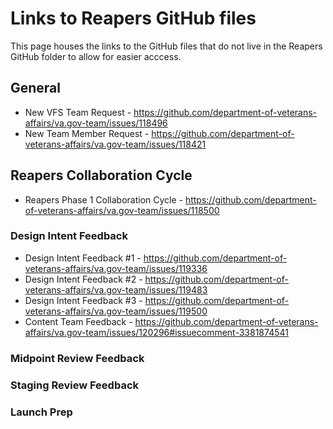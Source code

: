 # Links to Reapers GitHub files
This page houses the links to the GitHub files that do not live in the Reapers GitHub folder to allow for easier acccess.

## General
- New VFS Team Request - https://github.com/department-of-veterans-affairs/va.gov-team/issues/118496
- New Team Member Request - https://github.com/department-of-veterans-affairs/va.gov-team/issues/118421

## Reapers Collaboration Cycle
- Reapers Phase 1 Collaboration Cycle - https://github.com/department-of-veterans-affairs/va.gov-team/issues/118500

### Design Intent Feedback 
- Design Intent Feedback #1 - https://github.com/department-of-veterans-affairs/va.gov-team/issues/119336
- Design Intent Feedback #2 - https://github.com/department-of-veterans-affairs/va.gov-team/issues/119483
- Design Intent Feedback #3 - https://github.com/department-of-veterans-affairs/va.gov-team/issues/119500
- Content Team Feedback - https://github.com/department-of-veterans-affairs/va.gov-team/issues/120296#issuecomment-3381874541

### Midpoint Review Feedback 

### Staging Review Feedback 

### Launch Prep

